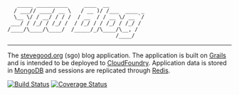        _____ __________     ____  __           
      / ___// ____/ __ \   / __ )/ /___  ____ _
      \__ \/ / __/ / / /  / __  / / __ \/ __ `/
     ___/ / /_/ / /_/ /  / /_/ / / /_/ / /_/ / 
    /____/\____/\____/  /_____/_/\____/\__, /  
                                      /____/   

--------------------------------------------------- 


The [stevegood.org](http://stevegood.org) (sgo) blog application.  The application is built on
[Grails](http://grails.org/) and is intended to be deployed to [CloudFoundry](http://cloudfoundry.org).
Application data is stored in [MongoDB](http://mongodb.org) and sessions are replicated through [Redis](http://redis.io).

[![Build Status](https://drone.io/github.com/stevegood/blog/status.png)](https://drone.io/github.com/stevegood/blog/latest)
[![Coverage Status](https://coveralls.io/repos/stevegood/blog/badge.png)](https://coveralls.io/r/stevegood/blog)
